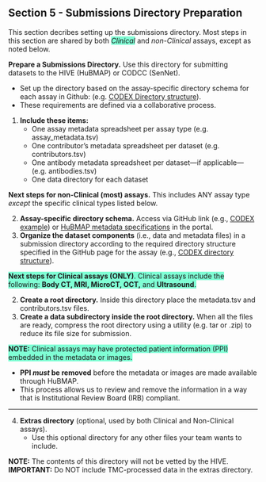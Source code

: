 ## Section 5 - Submissions Directory Preparation
This section decribes setting up the submissions directory. Most steps in this section are shared by both <span style="background-color: aquamarine;">_Clinical_</span> and _non-Clinical_ assays, except as noted below.

**Prepare a Submissions Directory.** Use this directory for submitting datasets to the HIVE (HuBMAP) or CODCC (SenNet).
  - Set up the directory based on the assay-specific directory schema for each assay in Github: (e.g. [CODEX Directory structure](https://hubmapconsortium.github.io/ingest-validation-tools/codex/)).
  - These requirements are defined via a collaborative process.

1. **Include these items:**
   - One assay metadata spreadsheet per assay type (e.g. assay_metadata.tsv)
   - One contributor’s metadata spreadsheet per dataset (e.g. contributors.tsv)
   - One antibody metadata spreadsheet  per dataset—if applicable—(e.g. antibodies.tsv)
   - One data directory for each dataset 

**Next steps for non-Clinical (most) assays.** This includes ANY assay type _except_ the specific clinical types listed below.

  2. **Assay-specific directory schema.** Access via GitHub link (e.g., <a href="https://software.docs.hubmapconsortium.org/assays/codex">CODEX example</a>) or <a href="https://software.docs.hubmapconsortium.org/metadata">HuBMAP metadata specifications</a> in the portal. 
  3. **Organize the dataset components** (i.e., data and metadata files) in a submission directory according to the required directory structure specified in the GitHub page for the assay (e.g., <a href="https://github.com/hubmapconsortium/ingest-validation-tools/tree/main/docs/codex">CODEX directory structure</a>).

<span style="background-color: aquamarine;"> 
<b>Next steps for Clinical assays (ONLY)</b>. Clinical assays include the following: <b>Body CT, MRI, MicroCT, OCT,</b> and <b>Ultrasound</b>.</span>

  2. **Create a root directory.** Inside this directory place the metadata.tsv and contributors.tsv files.
  3. **Create a data subdirectory inside the root directory.** When all the files are ready, compress the root directory using a utility (e.g. tar or .zip) to reduce its file size for submission.

 <span style="background-color: aquamarine;"><b>NOTE:</b> Clinical assays may have protected patient information (PPI) embedded in the metadata or images.</span>
   - **PPI _must_ be removed** before the metadata or images are made available through HuBMAP.
   - This process allows us to review and remove the information in a way that is Institutional Review Board (IRB) compliant.

<hr>

4. **Extras directory** (optional, used by both Clinical and Non-Clinical assays).
   - Use this optional directory for any other files your team wants to include.
   
**NOTE:** The contents of this directory will not be vetted by the HIVE. 
**IMPORTANT:** Do NOT include TMC-processed data in the extras directory.
